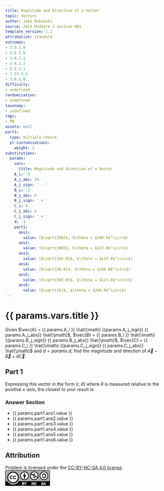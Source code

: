 ```yaml
---
title: Magnitude and Direction of a Vector
topic: Vectors
author: Jake Bobowski
source: 2013 Midterm 1 Section 001
template_version: 1.1
attribution: standard
outcomes:
- 3.5.1.0
- 3.5.1.6
- 3.4.1.1
- 3.4.1.2
- 3.5.1.1
- 1.13.1.1
- 3.6.1.0
difficulty:
- undefined
randomization:
- undefined
taxonomy:
- undefined
tags:
- PW
assets: null
part1:
  type: multiple-choice
  pl-customizations:
    weight: 1
substitutions:
  params:
    vars:
      title: Magnitude and Direction of a Vector
    A_i: -5
    A_j_abs: 10
    A_j_sign: ' - '
    B_i: -2
    B_j_abs: 6
    B_j_sign: ' + '
    C_i: 5
    C_j_abs: 2
    C_j_sign: ' + '
    d: -1
    part1:
      ans1:
        value: ($\sqrt{390}$, $\theta = $246.0$^\circ$)
      ans2:
        value: ($\sqrt{390}$, $\theta = $123.0$^\circ$)
      ans3:
        value: ($\sqrt{195.0}$, $\theta = $123.0$^\circ$)
      ans4:
        value: ($\sqrt{20.0}$, $\theta = $246.0$^\circ$)
      ans5:
        value: ($\sqrt{585.0}$, $\theta = $123.0$^\circ$)
      ans6:
        value: ($\sqrt{26}$, $\theta = $246.0$^\circ$)
---
```

# {{ params.vars.title }}
Given $\vec{A} = {{ params.A_i }} \hat{\imath} {{params.A_j_sign}} {{ params.A_j_abs}} \hat{\jmath}$, $\vec{B} = {{ params.B_i }} \hat{\imath} {{params.B_j_sign}} {{ params.B_j_abs}} \hat{\jmath}$, $\vec{C} = {{ params.C_i }} \hat{\imath} {{params.C_j_sign}} {{ params.C_j_abs}} \hat{\jmath}$ and $d={{ params.d }}$, find the magnitude and direction of $\vec{A}-\vec{B}+d\vec{C}$.

## Part 1

Expressing this vector in the form $(r,\theta)$ where $\theta$ is measured relative to the positive $x$-axis, the closest to your result is:

### Answer Section

- {{ params.part1.ans1.value }}
- {{ params.part1.ans2.value }}
- {{ params.part1.ans3.value }}
- {{ params.part1.ans4.value }}
- {{ params.part1.ans5.value }}
- {{ params.part1.ans6.value }}

## Attribution

Problem is licensed under the [CC-BY-NC-SA 4.0 license](https://creativecommons.org/licenses/by-nc-sa/4.0/).<br> ![The Creative Commons 4.0 license requiring attribution-BY, non-commercial-NC, and share-alike-SA license.](https://raw.githubusercontent.com/firasm/bits/master/by-nc-sa.png)